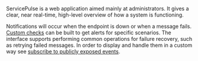 ServicePulse is a web application aimed mainly at administrators. It gives a clear, near real-time, high-level overview of how a system is functioning.

Notifications will occur when the endpoint is down or when a message fails. [Custom checks](/servicecontrol/plugins/custom-checks.md) can be built to get alerts for specific scenarios. The interface supports performing common operations for failure recovery, such as retrying failed messages. In order to display and handle them in a custom way see [subscribe to publicly exposed events](/servicecontrol/contracts.md).
